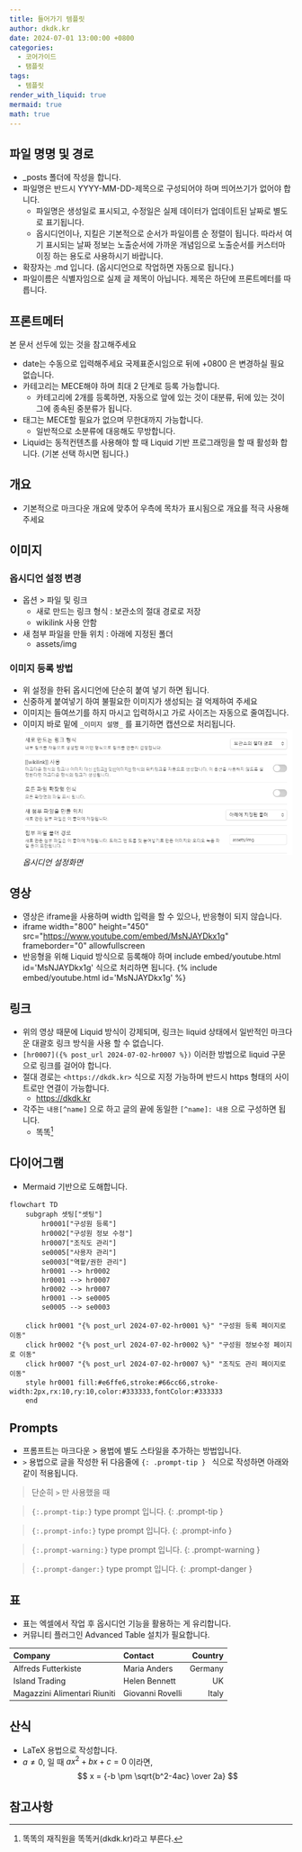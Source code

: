 ```yaml
---
title: 들어가기 템플릿
author: dkdk.kr
date: 2024-07-01 13:00:00 +0800
categories:
  - 코어가이드
  - 탬플릿
tags:
  - 템플릿
render_with_liquid: true
mermaid: true
math: true
---
```


## 파일 명명 및 경로

- _posts 폴더에 작성을 합니다.
- 파일명은 반드시 YYYY-MM-DD-제목으로 구성되어야 하며 띄어쓰기가 없어야 합니다.
	- 파일명은 생성일로 표시되고, 수정일은 실제 데이터가 업데이트된 날짜로 별도로 표기됩니다.
	- 옵시디언이나, 지킬은 기본적으로 순서가 파일이름 순 정렬이 됩니다. 따라서 여기 표시되는 날짜 정보는 노출순서에 가까운 개념임으로 노출순서를 커스터마이징 하는 용도로 사용하시기 바랍니다. 
- 확장자는 .md 입니다. (옵시디언으로 작업하면 자동으로 됩니다.)
 - 파일이름은 식별자임으로 실제 글 제목이 아닙니다. 제목은 하단에 프론트메터를 따릅니다.

## 프론트메터

본 문서 선두에 있는 것을 참고해주세요

- date는 수동으로 입력해주세요 국제표준시임으로 뒤에 +0800 은 변경하실 필요 없습니다.
- 카테고리는 MECE해야 하며 최대 2 단계로 등록 가능합니다.
	- 카테고리에 2개를 등록하면,  자동으로 앞에 있는 것이 대분류, 뒤에 있는 것이 그에 종속된 중분류가 됩니다. 
- 태그는 MECE할 필요가 없으며 무한대까지 가능합니다.
	- 일반적으로 소분류에 대응해도 무방합니다.
- Liquid는 동적컨텐츠를 사용해야 할 때 Liquid 기반 프로그래밍을 할 때 활성화 합니다. (기본 선택 하시면 됩니다.)

## 개요

- 기본적으로 마크다운 개요에 맞추어 우측에 목차가 표시됨으로 개요를 적극 사용해 주세요 


## 이미지

### 옵시디언 설정 변경
- 옵션 > 파일 및 링크 
	- 새로 만드는 링크 형식 : 보관소의 절대 경로로 저장
	- wikilink 사용 안함
- 새 첨부 파일을 만들 위치 : 아래에 지정된 폴더
	- assets/img

### 이미지 등록 방법
- 위 설정을 한뒤 옵시디언에 단순히 붙여 넣기 하면 됩니다.
- 신중하게 붙여넣기 하여 불필요한 이미지가 생성되는 걸 억제하여 주세요
- 이미지는 들여쓰기를 하지 마시고 입력하시고 가로 사이즈는 자동으로 줄여집니다.
- 이미지 바로 밑에 `_이미지 설명_` 를 표기하면 캡션으로 처리됩니다.
![](assets/img/Pasted%20image%2020240709200029.png)
_옵시디언 설정화면_

## 영상

- 영상은 iframe을 사용하며 width 입력을 할 수 있으나, 반응형이 되지 않습니다.
- iframe width="800" height="450" src="https://www.youtube.com/embed/MsNJAYDkx1g" frameborder="0" allowfullscreen
- 반응형을 위해 Liquid 방식으로 등록해야 하며 include embed/youtube.html id='MsNJAYDkx1g' 식으로 처리하면 됩니다.
{% include embed/youtube.html id='MsNJAYDkx1g' %}

## 링크

- 위의 영상 때문에 Liquid 방식이 강제되며, 링크는 liquid 상태에서 일반적인 마크다운 대괄호 링크 방식을 사용 할 수 없습니다.
- `[hr0007]({% post_url 2024-07-02-hr0007 %})` 이러한 방법으로 liquid 구문으로 링크를 걸어야 합니다.
- 절대 경로는 `<https://dkdk.kr>` 식으로 지정 가능하며 반드시 https 형태의 사이트로만 연결이 가능합니다. 
  - <https://dkdk.kr>
- 각주는 `내용[^name]` 으로 하고 글의 끝에 동일한 `[^name]: 내용` 으로 구성하면 됩니다.
  - 똑똑[^dkdk]



## 다이어그램

- Mermaid 기반으로 도해합니다.
```mermaid
flowchart TD
    subgraph 셋팅["셋팅"]
        hr0001["구성원 등록"]
        hr0002["구성원 정보 수정"]
        hr0007["조직도 관리"]
        se0005["사용자 관리"]
        se0003["역할/권한 관리"]
        hr0001 --> hr0002
        hr0001 --> hr0007
        hr0002 --> hr0007
        hr0001 --> se0005
        se0005 --> se0003

    click hr0001 "{% post_url 2024-07-02-hr0001 %}" "구성원 등록 페이지로 이동"
    click hr0002 "{% post_url 2024-07-02-hr0002 %}" "구성원 정보수정 페이지로 이동"
    click hr0007 "{% post_url 2024-07-02-hr0007 %}" "조직도 관리 페이지로 이동"
    style hr0001 fill:#e6ffe6,stroke:#66cc66,stroke-width:2px,rx:10,ry:10,color:#333333,fontColor:#333333
    end
```


## Prompts
- 프롬프트는 마크다운 > 용법에 별도 스타일을 추가하는 방법입니다.
- `>` 용법으로 글을 작성한 뒤 다음줄에 `{: .prompt-tip } ` 식으로 작성하면 아래와 같이 적용됩니다.

> 단순히 `>` 만 사용했을 때

> `{:.prompt-tip:}` type prompt 입니다.
{: .prompt-tip }

>  `{:.prompt-info:}` type prompt 입니다.
{: .prompt-info }

> `{:.prompt-warning:}` type prompt 입니다.
{: .prompt-warning }

> `{:.prompt-danger:}` type prompt 입니다.
{: .prompt-danger }


## 표
- 표는 엑셀에서 작업 후 옵시디언 기능을 활용하는 게 유리합니다.
- 커뮤니티 플러그인 Advanced Table 설치가 필요합니다.

| Company                      | Contact          | Country |
|:---------------------------|:---------------|-------:|
| Alfreds Futterkiste          | Maria Anders     | Germany |
| Island Trading               | Helen Bennett    | UK      |
| Magazzini Alimentari Riuniti | Giovanni Rovelli | Italy   |

## 산식

- LaTeX 용법으로 작성합니다.
- $a \ne 0$, 일 때 $ax^2 + bx + c = 0$ 이라면,
$$ x = {-b \pm \sqrt{b^2-4ac} \over 2a} $$

## 참고사항
[^dkdk]:똑똑의 재직원을 똑똑커(dkdk.kr)라고 부른다.